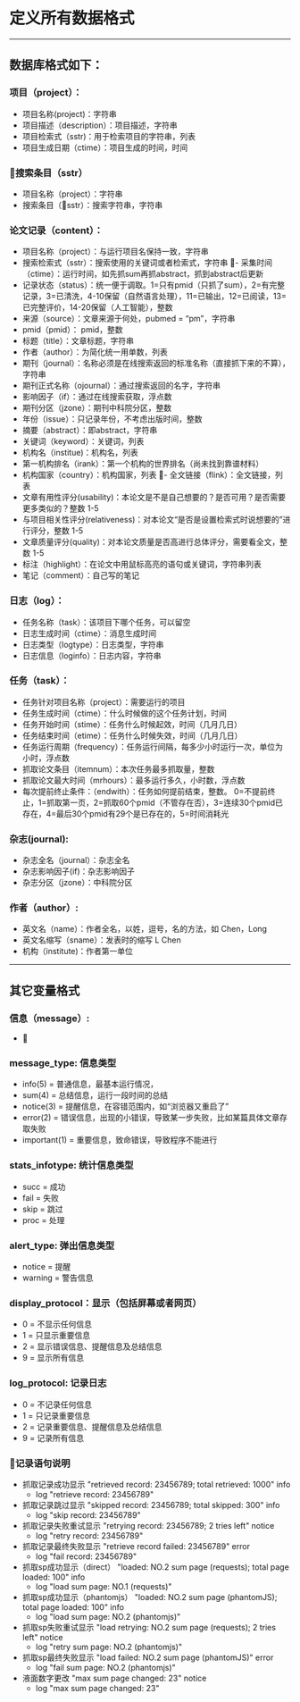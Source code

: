 # 定义所有数据格式

-----
## 数据库格式如下：

### 项目（project）：
- 项目名称(project)：字符串
- 项目描述（description）：项目描述，字符串
- 项目检索式（sstr)：用于检索项目的字符串，列表
- 项目生成日期（ctime）：项目生成的时间，时间

### 搜索条目（sstr）
- 项目名称（project）：字符串
- 搜索条目（sstr）：搜索字符串，字符串

### 论文记录（content）：
- 项目名称（project）：与运行项目名保持一致，字符串
- 搜索检索式（sstr）：搜索使用的关键词或者检索式，字符串
- 采集时间（ctime）：运行时间，如先抓sum再抓abstract，抓到abstract后更新
- 记录状态（status）：统一便于调取。1=只有pmid（只抓了sum），2=有完整记录，3=已清洗，4-10保留（自然语言处理），11=已输出，12=已阅读，13=已完整评价，14-20保留（人工智能），整数
- 来源（source）：文章来源于何处，pubmed = “pm”，字符串
- pmid（pmid）： pmid，整数
- 标题（title）：文章标题，字符串
- 作者（author）：为简化统一用单数，列表
- 期刊（journal）：名称必须是在线搜索返回的标准名称（直接抓下来的不算），字符串
- 期刊正式名称（ojournal）：通过搜索返回的名字，字符串
- 影响因子（if）：通过在线搜索获取，浮点数
- 期刊分区（jzone）：期刊中科院分区，整数
- 年份（issue）：只记录年份，不考虑出版时间，整数
- 摘要（abstract）：即abstract，字符串
- 关键词（keyword）：关键词，列表
- 机构名（institue)：机构名，列表
- 第一机构排名（irank）：第一个机构的世界排名（尚未找到靠谱材料）
- 机构国家（country）：机构国家，列表
- 全文链接（flink）：全文链接，列表
- 文章有用性评分(usability)：本论文是不是自己想要的？是否可用？是否需要更多类似的？整数 1-5
- 与项目相关性评分(relativeness)：对本论文“是否是设置检索式时说想要的”进行评分，整数 1-5
- 文章质量评分(quality)：对本论文质量是否高进行总体评分，需要看全文，整数 1-5
- 标注（highlight）：在论文中用鼠标高亮的语句或关键词，字符串列表
- 笔记（comment）：自己写的笔记


### 日志（log）：
- 任务名称（task）：该项目下哪个任务，可以留空
- 日志生成时间（ctime）：消息生成时间
- 日志类型（logtype）：日志类型，字符串
- 日志信息（loginfo）：日志内容，字符串
    

### 任务（task）：
- 任务针对项目名称（project）：需要运行的项目
- 任务生成时间（ctime）：什么时候做的这个任务计划，时间
- 任务开始时间（stime）：任务什么时候起效，时间（几月几日）
- 任务结束时间（etime）：任务什么时候失效，时间（几月几日）
- 任务运行周期（frequency）：任务运行间隔，每多少小时运行一次，单位为小时，浮点数
- 抓取论文条目（itemnum）：本次任务最多抓取量，整数
- 抓取论文最大时间（mrhours）：最多运行多久，小时数，浮点数
- 每次提前终止条件：（endwith）：任务如何提前结束，整数。 0=不提前终止，1=抓取第一页，2=抓取60个pmid（不管存在否），3=连续30个pmid已存在，4=最后30个pmid有29个是已存在的，5=时间消耗光


### 杂志(journal):
- 杂志全名（journal）：杂志全名
- 杂志影响因子(if)：杂志影响因子
- 杂志分区（jzone）：中科院分区


### 作者（author）:
- 英文名（name）：作者全名，以姓，逗号，名的方法，如 Chen，Long
- 英文名缩写（sname）：发表时的缩写 L Chen
- 机构（institute)：作者第一单位
----
## 其它变量格式

### 信息（message）:
- 

### message_type: 信息类型
- info(5) = 普通信息，最基本运行情况，
- sum(4) = 总结信息，运行一段时间的总结
- notice(3) = 提醒信息，在容错范围内，如“浏览器又重启了”
- error(2) = 错误信息，出现的小错误，导致某一步失败，比如某篇具体文章存取失败 
- important(1) = 重要信息，致命错误，导致程序不能进行

### stats_infotype: 统计信息类型
- succ = 成功
- fail = 失败
- skip = 跳过
- proc = 处理

### alert_type: 弹出信息类型
- notice = 提醒
- warning = 警告信息

### display_protocol：显示（包括屏幕或者网页）
- 0 = 不显示任何信息
- 1 = 只显示重要信息
- 2 = 显示错误信息、提醒信息及总结信息
- 9 = 显示所有信息

### log_protocol: 记录日志
- 0 = 不记录任何信息
- 1 = 只记录重要信息
- 2 = 记录重要信息、提醒信息及总结信息
- 9 = 记录所有信息

### 记录语句说明
- 抓取记录成功显示 "retrieved record: 23456789; total retrieved: 1000" info
    - log "retrieve record: 23456789"
- 抓取记录跳过显示 "skipped record: 23456789; total skipped: 300" info
    - log "skip record: 23456789" 
- 抓取记录失败重试显示 "retrying record: 23456789; 2 tries left" notice
    - log "retry record: 23456789"
- 抓取记录最终失败显示 "retrieve record failed: 23456789" error
    - log "fail record: 23456789"
- 抓取sp成功显示（direct） "loaded: NO.2 sum page (requests); total page loaded: 100" info
    - log "load sum page: NO.1 (requests)"
- 抓取sp成功显示（phantomjs） "loaded: NO.2 sum page (phantomJS); total page loaded: 100" info
    - log "load sum page: NO.2 (phantomjs)"
- 抓取sp失败重试显示 "load retrying: NO.2 sum page (requests); 2 tries left" notice
    - log "retry sum page: NO.2 (phantomjs)"
- 抓取sp最终失败显示 "load failed: NO.2 sum page (phantomJS)" error
    - log "fail sum page: NO.2 (phantomjs)"
- 液面数字更改 "max sum page changed: 23" notice
    - log "max sum page changed: 23"
    
